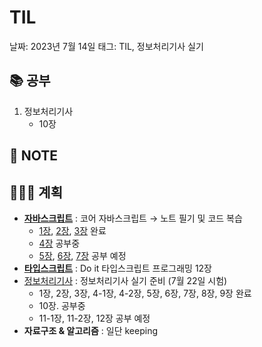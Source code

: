 # TIL

날짜: 2023년 7월 14일
태그: TIL, 정보처리기사 실기

## 📚 공부

1. 정보처리기사
    - 10장

## 📝 **NOTE**

## 👩🏻‍💻 계획

- **[자바스크립트](https://www.notion.so/Study-5ec41f9c011e4cec8becd44d37652964?pvs=21)**  : 코어 자바스크립트 → 노트 필기 및 코드 복습
    - [1장](https://www.notion.so/1-43b83db63e25494cb6540778ee9d1506?pvs=21), [2장](https://www.notion.so/2-811580b944f94fbd8f5ae87159a721ba?pvs=21), [3장](https://www.notion.so/3-this-133d4d8108bd41dbad73295102c4b04c?pvs=21) 완료
    - [4장](https://www.notion.so/4-fe23c454db8d4ab191d24aa183e32e57?pvs=21) 공부중
    - [5장](https://www.notion.so/5-1dadcc29186a45f098dca56612f43f53?pvs=21), [6장](https://www.notion.so/6-701d8468d4c243f28042f4572cfe53ae?pvs=21), [7장](https://www.notion.so/7-57aa71cb0640422981da5708a034e9bd?pvs=21) 공부 예정
- **[타입스크립트](https://www.notion.so/Study-5ec41f9c011e4cec8becd44d37652964?pvs=21)**  : Do it 타입스크립트 프로그래밍 12장
- [정보처리기사](https://www.notion.so/a2b699b61d374e028dc1653150419915?pvs=21) : 정보처리기사 실기 준비 (7월 22일 시험)
    - 1장, 2장, 3장, 4-1장, 4-2장, 5장, 6장, 7장, 8장, 9장 완료
    - 10장. 공부중
    - 11-1장, 11-2장, 12장 공부 예정
- **자료구조 & 알고리즘** : 일단 keeping